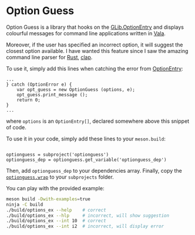 # Option Guess

Option Guess is a library that hooks on the [GLib.OptionEntry][optionentry] and displays colourful messages for command line applications written in [Vala][vala].

Moreover, if the user has specified an incorrect option, it will suggest the closest option available.
I have wanted this feature since I saw the amazing command line parser for [Rust][rust], [clap][clap].

To use it, simply add this lines when catching the error from [OptionEntry][optionentry]:

``` vala
...
} catch (OptionError e) {
	var opt_guess = new OptionGuess (options, e);
	opt_guess.print_message ();
	return 0;
}
...
```

where `options` is an `OptionEntry[]`, declared somewhere above this snippet of code.

To use it in your code, simply add these lines to your `meson.build`:

``` meson

optionguess = subproject('optionguess')
optionguess_dep = optionguess.get_variable('optionguess_dep')
```

Then, add `optionguess_dep` to your dependencies array.
Finally, copy the [`optionguess.wrap`][wrap] to your `subprojects` folder.

You can play with the provided example:

``` bash
meson build -Dwith-examples=true
ninja -C build
./build/options_ex --help    # correct
./build/options_ex --hlp     # incorrect, will show suggestion
./build/options_ex --int 10  # correct
./build/options_ex --int i2  # incorrect, will display error
```

[clap]:https://clap.rs/
[optionentry]:https://valadoc.org/glib-2.0/GLib.OptionEntry.html
[rust]:https://www.rust-lang.org/
[vala]:https://wiki.gnome.org/Projects/Vala
[wrap]:https://raw.githubusercontent.com/arrufat/optionguess/master/optionguess.wrap
